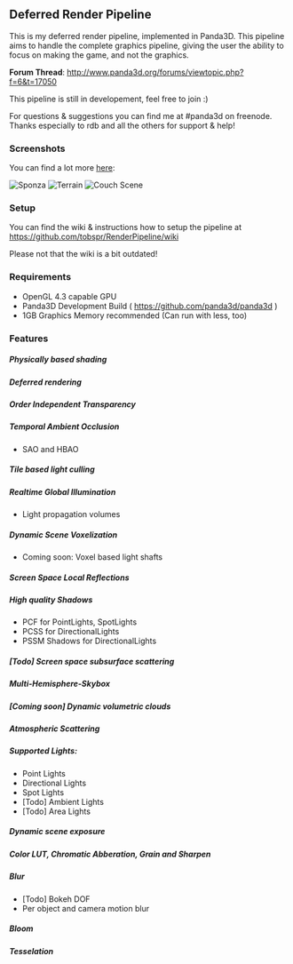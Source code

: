 ## Deferred Render Pipeline

This is my deferred render pipeline, implemented in Panda3D. This 
pipeline aims to handle the complete graphics pipeline, giving the user the ability to focus on making the game, and not the graphics.

**Forum Thread**: http://www.panda3d.org/forums/viewtopic.php?f=6&t=17050

This pipeline is still in developement, feel free to join :)

For questions & suggestions you can find me at #panda3d on freenode.
Thanks especially to rdb and all the others for support & help!

### Screenshots

You can find a lot more <a href="https://www.dropbox.com/sh/dq4wu3g9jwjqnht/AAABSOPnglDHZYsG5HXR-mhWa?dl=0">here</a>:

![Sponza](http://fs1.directupload.net/images/150810/ampc4zkd.png)
![Terrain](http://fs1.directupload.net/images/150803/33uuhjc3.png)
![Couch Scene](http://fs2.directupload.net/images/150502/jl66b4cc.png)

### Setup
You can find the wiki & instructions how to setup the pipeline at
https://github.com/tobspr/RenderPipeline/wiki

Please not that the wiki is a bit outdated! 

### Requirements

- OpenGL 4.3 capable GPU
- Panda3D Development Build ( https://github.com/panda3d/panda3d )
- 1GB Graphics Memory recommended (Can run with less, too)

### Features

##### Physically based shading
##### Deferred rendering
##### Order Independent Transparency
##### Temporal Ambient Occlusion
- SAO and HBAO

##### Tile based light culling

##### Realtime Global Illumination
- Light propagation volumes

##### Dynamic Scene Voxelization
- Coming soon: Voxel based light shafts

##### Screen Space Local Reflections

##### High quality Shadows
- PCF for PointLights, SpotLights
- PCSS for DirectionalLights
- PSSM Shadows for DirectionalLights

##### [Todo] Screen space subsurface scattering
##### Multi-Hemisphere-Skybox

##### [Coming soon] Dynamic volumetric clouds

##### Atmospheric Scattering

##### Supported Lights:
- Point Lights
- Directional Lights
- Spot Lights
- [Todo] Ambient Lights
- [Todo] Area Lights


##### Dynamic scene exposure
##### Color LUT, Chromatic Abberation, Grain and Sharpen
##### Blur
- [Todo] Bokeh DOF
- Per object and camera motion blur

##### Bloom

##### Tesselation

